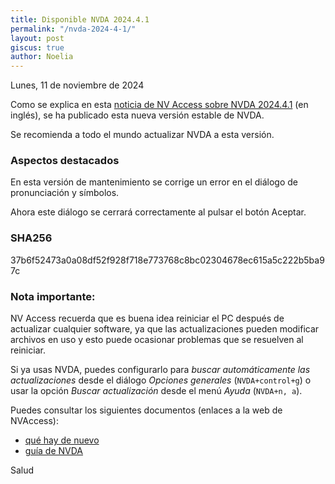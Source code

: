 ```yaml
---
title: Disponible NVDA 2024.4.1
permalink: "/nvda-2024-4-1/"
layout: post
giscus: true
author: Noelia
---
```


<footer>Lunes, 11 de noviembre de 2024</footer>

Como se explica en esta [noticia de NV Access sobre NVDA 2024.4.1](https://www.nvaccess.org/post/nvda-2024-4-1) (en inglés), se ha publicado esta nueva versión estable de NVDA.

Se recomienda a todo el mundo actualizar NVDA a esta versión.

### Aspectos destacados

En esta versión de mantenimiento se corrige un error en el diálogo de pronunciación y símbolos.

Ahora este diálogo se cerrará correctamente al pulsar el botón Aceptar.

### SHA256
37b6f52473a0a08df52f928f718e773768c8bc02304678ec615a5c222b5ba97c

### Nota importante:

NV Access recuerda que es buena idea reiniciar el PC después de actualizar cualquier software, ya que las actualizaciones pueden modificar archivos en uso y esto puede ocasionar problemas que se resuelven al reiniciar.

Si ya usas NVDA, puedes configurarlo para *buscar automáticamente las actualizaciones* desde el diálogo *Opciones generales* (`NVDA+control+g`) o usar la opción *Buscar actualización* desde el menú *Ayuda* (`NVDA+n, a`).

Puedes consultar los siguientes documentos (enlaces a la web de NVAccess):

- [qué hay de nuevo](https://www.nvaccess.org/files/nvda/releases/2024.4.1/documentation/es/changes.html)
- [guía de NVDA](https://www.nvaccess.org/files/nvda/releases/stable/documentation/es/userGuide.html)

Salud
